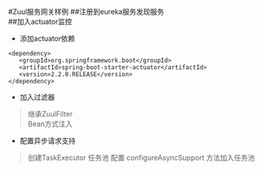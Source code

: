 #Zuul服务网关样例
##注册到eureka服务发现服务  
##加入actuator监控
 * 添加actuator依赖
```$xslt
<dependency>
   <groupId>org.springframework.boot</groupId>
   <artifactId>spring-boot-starter-actuator</artifactId>
   <version>2.2.0.RELEASE</version>
</dependency>
```
 * 加入过滤器
 
> 继承ZuulFilter  
> Bean方式注入
 * 配置异步请求支持
> 创建TaskExecutor 任务池
> 配置 configureAsyncSupport 方法加入任务池